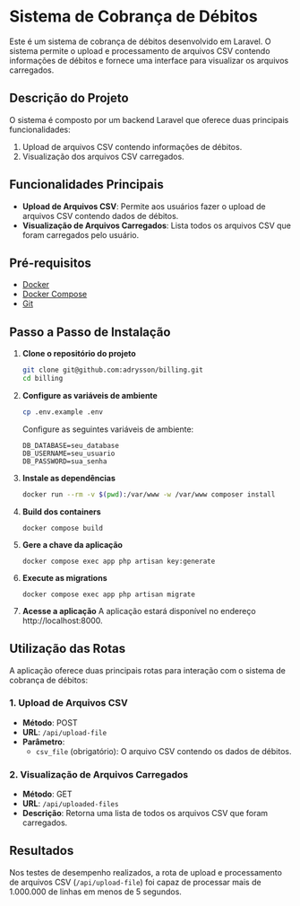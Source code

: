 # Sistema de Cobrança de Débitos

Este é um sistema de cobrança de débitos desenvolvido em Laravel. O sistema permite o upload e processamento de arquivos CSV contendo informações de débitos e fornece uma interface para visualizar os arquivos carregados.

## Descrição do Projeto

O sistema é composto por um backend Laravel que oferece duas principais funcionalidades:
1. Upload de arquivos CSV contendo informações de débitos.
2. Visualização dos arquivos CSV carregados.

## Funcionalidades Principais

- **Upload de Arquivos CSV**: Permite aos usuários fazer o upload de arquivos CSV contendo dados de débitos.
- **Visualização de Arquivos Carregados**: Lista todos os arquivos CSV que foram carregados pelo usuário.

## Pré-requisitos

- [Docker](https://www.docker.com/)
- [Docker Compose](https://docs.docker.com/compose/)
- [Git](https://git-scm.com/)

## Passo a Passo de Instalação

1. **Clone o repositório do projeto**
    ```sh
   git clone git@github.com:adrysson/billing.git
   cd billing
    ```

2. **Configure as variáveis de ambiente**
    ```sh
   cp .env.example .env
    ```
    Configure as seguintes variáveis de ambiente:
    ```dotenv
    DB_DATABASE=seu_database
    DB_USERNAME=seu_usuario
    DB_PASSWORD=sua_senha
    ```

3. **Instale as dependências**
    ```sh
    docker run --rm -v $(pwd):/var/www -w /var/www composer install
    ```

4. **Build dos containers**
    ```
   docker compose build
    ```

5. **Gere a chave da aplicação**
    ```
   docker compose exec app php artisan key:generate
    ```

6. **Execute as migrations**
    ```
   docker compose exec app php artisan migrate
    ```

7. **Acesse a aplicação**
    A aplicação estará disponível no endereço http://localhost:8000.

## Utilização das Rotas

A aplicação oferece duas principais rotas para interação com o sistema de cobrança de débitos:

### 1. Upload de Arquivos CSV

- **Método**: POST
- **URL**: `/api/upload-file`
- **Parâmetro**:
  - `csv_file` (obrigatório): O arquivo CSV contendo os dados de débitos.

### 2. Visualização de Arquivos Carregados

- **Método**: GET
- **URL**: `/api/uploaded-files`
- **Descrição**: Retorna uma lista de todos os arquivos CSV que foram carregados.

## Resultados

Nos testes de desempenho realizados, a rota de upload e processamento de arquivos CSV (`/api/upload-file`) foi capaz de processar mais de 1.000.000 de linhas em menos de 5 segundos.
